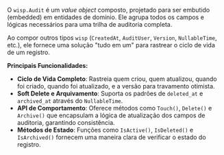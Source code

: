 O `wisp.Audit` é um *value object* composto, projetado para ser embutido (embedded) em entidades de domínio. Ele agrupa todos os campos e lógicas necessários para uma trilha de auditoria completa.

Ao compor outros tipos `wisp` (`CreatedAt`, `AuditUser`, `Version`, `NullableTime`, etc.), ele fornece uma solução "tudo em um" para rastrear o ciclo de vida de um registro.

**Principais Funcionalidades:**

* **Ciclo de Vida Completo**: Rastreia quem criou, quem atualizou, quando foi criado, quando foi atualizado, e a versão para travamento otimista.
* **Soft Delete e Arquivamento**: Suporta os padrões de `deleted_at` e `archived_at` através do `NullableTime`.
* **API de Comportamento**: Oferece métodos como `Touch()`, `Delete()` e `Archive()` que encapsulam a lógica de atualização dos campos de auditoria, garantindo consistência.
* **Métodos de Estado**: Funções como `IsActive()`, `IsDeleted()` e `IsArchived()` fornecem uma maneira clara de verificar o estado do registro.
